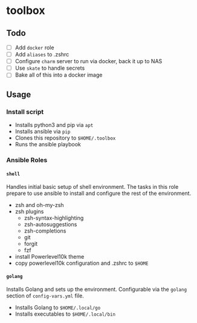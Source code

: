 # toolbox

## Todo

- [ ] Add `docker` role
- [ ] Add `aliases` to .zshrc
- [ ] Configure `charm` server to run via docker, back it up to NAS
- [ ] Use `skate` to handle secrets
- [ ] Bake all of this into a docker image

## Usage

### Install script

- Installs python3 and pip via `apt`
- Installs ansible via `pip`
- Clones this repository to `$HOME/.toolbox`
- Runs the ansible playbook

### Ansible Roles

#### `shell`

Handles initial basic setup of shell environment. The tasks in this role
prepare to use ansible to install and configure the rest of the environment.

- zsh and oh-my-zsh
- zsh plugins
    - zsh-syntax-highlighting
    - zsh-autosuggestions
    - zsh-completions
    - git
    - forgit
    - fzf
- install Powerlevel10k theme
- copy powerlevel10k configuration and .zshrc to `$HOME`

#### `golang`

Installs Golang and sets up the environment. Configurable via the `golang`
section of `config-vars.yml` file.

- Installs Golang to `$HOME/.local/go`
- Installs executables to `$HOME/.local/bin`
